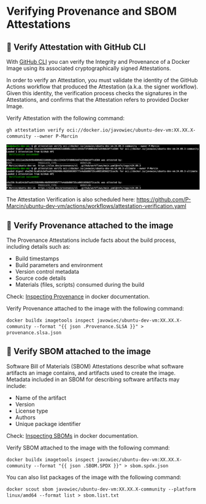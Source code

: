 # Verifying Provenance and SBOM Attestations

## :pushpin: Verify Attestation with GitHub CLI

With [GitHub CLI](https://cli.github.com/) you can verify the Integrity and Provenance of a Docker Image using its
associated
cryptographically signed Attestations.

In order to verify an Attestation, you must validate the identity of the GitHub Actions workflow that produced the
Attestation (a.k.a. the signer workflow). Given this identity, the verification process checks the signatures in the
Attestations, and confirms that the Attestation refers to provided Docker Image.

Verify Attestation with the following command:

```shell
gh attestation verify oci://docker.io/javowiec/ubuntu-dev-vm:XX.XX.X-community --owner P-Marcin
```

![GH Attestation Verify](images/gh-atestation-verify.png)

The Attestation Verification is also scheduled
here: https://github.com/P-Marcin/ubuntu-dev-vm/actions/workflows/attestation-verification.yaml

## :pushpin: Verify Provenance attached to the image

The Provenance Attestations include facts about the build process, including details such as:

* Build timestamps
* Build parameters and environment
* Version control metadata
* Source code details
* Materials (files, scripts) consumed during the build

Check: [Inspecting Provenance](https://docs.docker.com/build/metadata/attestations/slsa-provenance/#inspecting-provenance)
in docker documentation.

Verify Provenance attached to the image with the following command:

```shell
docker buildx imagetools inspect javowiec/ubuntu-dev-vm:XX.XX.X-community --format "{{ json .Provenance.SLSA }}" > provenance.slsa.json
```

## :pushpin: Verify SBOM attached to the image

Software Bill of Materials (SBOM) Attestations describe what software artifacts an image contains, and artifacts used to
create the image. Metadata included in an SBOM for describing software artifacts may include:

* Name of the artifact
* Version
* License type
* Authors
* Unique package identifier

Check: [Inspecting SBOMs](https://docs.docker.com/build/metadata/attestations/sbom/#inspecting-sboms)
in docker documentation.

Verify SBOM attached to the image with the following command:

```shell
docker buildx imagetools inspect javowiec/ubuntu-dev-vm:XX.XX.X-community --format "{{ json .SBOM.SPDX }}" > sbom.spdx.json
```

You can also list packages of the image with the following command:

```shell
docker scout sbom javowiec/ubuntu-dev-vm:XX.XX.X-community --platform linux/amd64 --format list > sbom.list.txt
```
